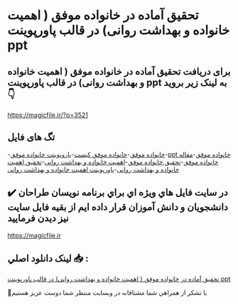 # تحقیق آماده در خانواده موفق ( اهمیت خانواده و بهداشت روانی) در قالب پاورپوینت ppt

## برای دریافت تحقیق آماده در خانواده موفق ( اهمیت خانواده و بهداشت روانی) در قالب پاورپوینت ppt به لینک زیر بروید 👇

https://magicfile.ir/?p=3521

## تگ های فایل

-[خانواده موفق](https://magicfile.ir/product/%d8%aa%d8%ad%d9%82%db%8c%d9%82-%d8%ae%d8%a7%d9%86%d9%88%d8%a7%d8%af%d9%87-%d9%85%d9%88%d9%81%d9%82-%d8%a7%d9%87%d9%85%db%8c%d8%aa-%d8%ae%d8%a7%d9%86%d9%88%d8%a7%d8%af%d9%87-%d9%88-%d8%a8%d9%87%d8%af%d8%a7%d8%b4%d8%aa-%d8%b1%d9%88%d8%a7%d9%86%db%8c-%d9%be%d8%a7%d9%88%d8%b1%d9%be%d9%88%db%8c%d9%86%d8%aa/)-[خانواده موفق کیست](https://magicfile.ir/product/%d8%aa%d8%ad%d9%82%db%8c%d9%82-%d8%ae%d8%a7%d9%86%d9%88%d8%a7%d8%af%d9%87-%d9%85%d9%88%d9%81%d9%82-%d8%a7%d9%87%d9%85%db%8c%d8%aa-%d8%ae%d8%a7%d9%86%d9%88%d8%a7%d8%af%d9%87-%d9%88-%d8%a8%d9%87%d8%af%d8%a7%d8%b4%d8%aa-%d8%b1%d9%88%d8%a7%d9%86%db%8c-%d9%be%d8%a7%d9%88%d8%b1%d9%be%d9%88%db%8c%d9%86%d8%aa/)-[پاروپوینت خانواده موفق](https://magicfile.ir/product/%d8%aa%d8%ad%d9%82%db%8c%d9%82-%d8%ae%d8%a7%d9%86%d9%88%d8%a7%d8%af%d9%87-%d9%85%d9%88%d9%81%d9%82-%d8%a7%d9%87%d9%85%db%8c%d8%aa-%d8%ae%d8%a7%d9%86%d9%88%d8%a7%d8%af%d9%87-%d9%88-%d8%a8%d9%87%d8%af%d8%a7%d8%b4%d8%aa-%d8%b1%d9%88%d8%a7%d9%86%db%8c-%d9%be%d8%a7%d9%88%d8%b1%d9%be%d9%88%db%8c%d9%86%d8%aa/)-[ppt خانواده موفق](https://magicfile.ir/product/%d8%aa%d8%ad%d9%82%db%8c%d9%82-%d8%ae%d8%a7%d9%86%d9%88%d8%a7%d8%af%d9%87-%d9%85%d9%88%d9%81%d9%82-%d8%a7%d9%87%d9%85%db%8c%d8%aa-%d8%ae%d8%a7%d9%86%d9%88%d8%a7%d8%af%d9%87-%d9%88-%d8%a8%d9%87%d8%af%d8%a7%d8%b4%d8%aa-%d8%b1%d9%88%d8%a7%d9%86%db%8c-%d9%be%d8%a7%d9%88%d8%b1%d9%be%d9%88%db%8c%d9%86%d8%aa/)-[مقاله خانواده موفق](https://magicfile.ir/product/%d8%aa%d8%ad%d9%82%db%8c%d9%82-%d8%ae%d8%a7%d9%86%d9%88%d8%a7%d8%af%d9%87-%d9%85%d9%88%d9%81%d9%82-%d8%a7%d9%87%d9%85%db%8c%d8%aa-%d8%ae%d8%a7%d9%86%d9%88%d8%a7%d8%af%d9%87-%d9%88-%d8%a8%d9%87%d8%af%d8%a7%d8%b4%d8%aa-%d8%b1%d9%88%d8%a7%d9%86%db%8c-%d9%be%d8%a7%d9%88%d8%b1%d9%be%d9%88%db%8c%d9%86%d8%aa/)-[تحقیق خانواده موفق](https://magicfile.ir/product/%d8%aa%d8%ad%d9%82%db%8c%d9%82-%d8%ae%d8%a7%d9%86%d9%88%d8%a7%d8%af%d9%87-%d9%85%d9%88%d9%81%d9%82-%d8%a7%d9%87%d9%85%db%8c%d8%aa-%d8%ae%d8%a7%d9%86%d9%88%d8%a7%d8%af%d9%87-%d9%88-%d8%a8%d9%87%d8%af%d8%a7%d8%b4%d8%aa-%d8%b1%d9%88%d8%a7%d9%86%db%8c-%d9%be%d8%a7%d9%88%d8%b1%d9%be%d9%88%db%8c%d9%86%d8%aa/)-[اهمیت خانواده و بهداشت روانی](https://magicfile.ir/product/%d8%aa%d8%ad%d9%82%db%8c%d9%82-%d8%ae%d8%a7%d9%86%d9%88%d8%a7%d8%af%d9%87-%d9%85%d9%88%d9%81%d9%82-%d8%a7%d9%87%d9%85%db%8c%d8%aa-%d8%ae%d8%a7%d9%86%d9%88%d8%a7%d8%af%d9%87-%d9%88-%d8%a8%d9%87%d8%af%d8%a7%d8%b4%d8%aa-%d8%b1%d9%88%d8%a7%d9%86%db%8c-%d9%be%d8%a7%d9%88%d8%b1%d9%be%d9%88%db%8c%d9%86%d8%aa/)-[تحقیق اهمیت خانواده و بهداشت روانی](https://magicfile.ir/product/%d8%aa%d8%ad%d9%82%db%8c%d9%82-%d8%ae%d8%a7%d9%86%d9%88%d8%a7%d8%af%d9%87-%d9%85%d9%88%d9%81%d9%82-%d8%a7%d9%87%d9%85%db%8c%d8%aa-%d8%ae%d8%a7%d9%86%d9%88%d8%a7%d8%af%d9%87-%d9%88-%d8%a8%d9%87%d8%af%d8%a7%d8%b4%d8%aa-%d8%b1%d9%88%d8%a7%d9%86%db%8c-%d9%be%d8%a7%d9%88%d8%b1%d9%be%d9%88%db%8c%d9%86%d8%aa/)-[پاورپوینت اهمیت خانواده و بهداشت روانی](https://magicfile.ir/product/%d8%aa%d8%ad%d9%82%db%8c%d9%82-%d8%ae%d8%a7%d9%86%d9%88%d8%a7%d8%af%d9%87-%d9%85%d9%88%d9%81%d9%82-%d8%a7%d9%87%d9%85%db%8c%d8%aa-%d8%ae%d8%a7%d9%86%d9%88%d8%a7%d8%af%d9%87-%d9%88-%d8%a8%d9%87%d8%af%d8%a7%d8%b4%d8%aa-%d8%b1%d9%88%d8%a7%d9%86%db%8c-%d9%be%d8%a7%d9%88%d8%b1%d9%be%d9%88%db%8c%d9%86%d8%aa/)

## ✔️ در سايت فايل هاي ويژه اي براي برنامه نويسان طراحان دانشجويان و دانش آموزان قرار داده ايم از بقيه فايل سايت نيز ديدن فرماييد

https://magicfile.ir


## لينک دانلود اصلي 📥 :

[تحقیق آماده در خانواده موفق ( اهمیت خانواده و بهداشت روانی) در قالب پاورپوینت ppt](https://magicfile.ir/product/%d8%aa%d8%ad%d9%82%db%8c%d9%82-%d8%ae%d8%a7%d9%86%d9%88%d8%a7%d8%af%d9%87-%d9%85%d9%88%d9%81%d9%82-%d8%a7%d9%87%d9%85%db%8c%d8%aa-%d8%ae%d8%a7%d9%86%d9%88%d8%a7%d8%af%d9%87-%d9%88-%d8%a8%d9%87%d8%af%d8%a7%d8%b4%d8%aa-%d8%b1%d9%88%d8%a7%d9%86%db%8c-%d9%be%d8%a7%d9%88%d8%b1%d9%be%d9%88%db%8c%d9%86%d8%aa/) 


🙏با تشکر از همراهي شما مشتاقانه در وبسایت منتظر شما دوست عزیز هستیم

